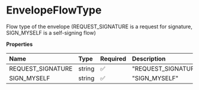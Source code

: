 # EnvelopeFlowType

Flow type of the envelope (REQUEST_SIGNATURE is a request for signature, SIGN_MYSELF is a self-signing flow)

**Properties**

| Name              | Type   | Required | Description         |
| :---------------- | :----- | :------- | :------------------ |
| REQUEST_SIGNATURE | string | ✅       | "REQUEST_SIGNATURE" |
| SIGN_MYSELF       | string | ✅       | "SIGN_MYSELF"       |
